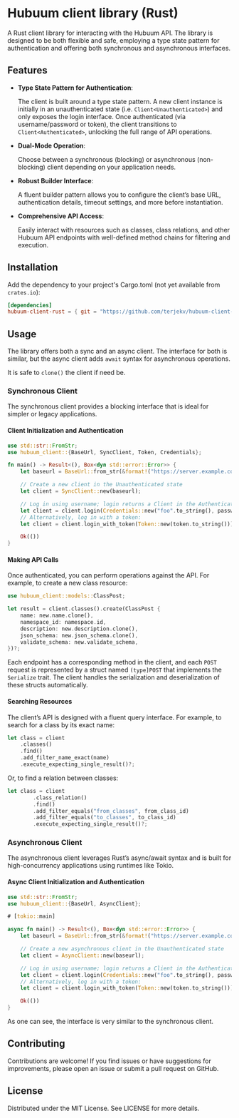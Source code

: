 # Hubuum client library (Rust)

A Rust client library for interacting with the Hubuum API. The library is designed to be both flexible and safe, employing a type state pattern for authentication and offering both synchronous and asynchronous interfaces.

## Features

- **Type State Pattern for Authentication**:

    The client is built around a type state pattern. A new client instance is initially in an unauthenticated state (i.e. `Client<Unauthenticated>`) and only exposes the login interface. Once authenticated (via username/password or token), the client transitions to `Client<Authenticated>`, unlocking the full range of API operations.

- **Dual-Mode Operation**:

    Choose between a synchronous (blocking) or asynchronous (non-blocking) client depending on your application needs.
  
- **Robust Builder Interface**:

    A fluent builder pattern allows you to configure the client’s base URL, authentication details, timeout settings, and more before instantiation.

- **Comprehensive API Access**:

    Easily interact with resources such as classes, class relations, and other Hubuum API endpoints with well-defined method chains for filtering and execution.

## Installation

Add the dependency to your project's Cargo.toml (not yet available from `crates.io`):

```toml
[dependencies]
hubuum-client-rust = { git = "https://github.com/terjekv/hubuum-client-rust" }
```

## Usage

The library offers both a sync and an async client. The interface for both is similar, but the async client adds `await` syntax for asynchronous operations.

It is safe to `clone()` the client if need be.

### Synchronous Client

The synchronous client provides a blocking interface that is ideal for simpler or legacy applications.

#### Client Initialization and Authentication

```rust
use std::str::FromStr;
use hubuum_client::{BaseUrl, SyncClient, Token, Credentials};

fn main() -> Result<(), Box<dyn std::error::Error>> {
    let baseurl = BaseUrl::from_str(&format!("https://server.example.com:443"))?;

    // Create a new client in the Unauthenticated state
    let client = SyncClient::new(baseurl);

    // Log in using username; login returns a Client in the Authenticated state or an error.
    let client = client.login(Credentials::new("foo".to_string(), password.to_string()))?;
    // Alternatively, log in with a token:
    let client = client.login_with_token(Token::new(token.to_string()))?;

    Ok(())
}
```

#### Making API Calls

Once authenticated, you can perform operations against the API. For example, to create a new class resource:

```rust
use hubuum_client::models::ClassPost;

let result = client.classes().create(ClassPost {
    name: new.name.clone(),
    namespace_id: namespace.id,
    description: new.description.clone(),
    json_schema: new.json_schema.clone(),
    validate_schema: new.validate_schema,
})?;
```

Each endpoint has a corresponding method in the client, and each `POST` request is represented by a struct named `(type]POST` that implements the `Serialize` trait. The client handles the serialization and deserialization of these structs automatically.

#### Searching Resources

The client’s API is designed with a fluent query interface. For example, to search for a class by its exact name:

```rust
let class = client
    .classes()
    .find()
    .add_filter_name_exact(name)
    .execute_expecting_single_result()?;
```

Or, to find a relation between classes:

```rust
let class = client
        .class_relation()
        .find()
        .add_filter_equals("from_classes", from_class_id)
        .add_filter_equals("to_classes", to_class_id)
        .execute_expecting_single_result()?;
```

### Asynchronous Client

The asynchronous client leverages Rust’s async/await syntax and is built for high-concurrency applications using runtimes like Tokio.

#### Async Client Initialization and Authentication

```rust
use std::str::FromStr;
use hubuum_client::{BaseUrl, AsyncClient};

# [tokio::main]

async fn main() -> Result<(), Box<dyn std::error::Error>> {
    let baseurl = BaseUrl::from_str(&format!("https://server.example.com:443"))?;

    // Create a new asynchronous client in the Unauthenticated state
    let client = AsyncClient::new(baseurl);

    // Log in using username; login returns a Client in the Authenticated state or an error.
    let client = client.login(Credentials::new("foo".to_string(), password.to_string())).await?;
    // Alternatively, log in with a token:
    let client = client.login_with_token(Token::new(token.to_string())).await?;

    Ok(())
}
```

As one can see, the interface is very similar to the synchronous client.

## Contributing

Contributions are welcome! If you find issues or have suggestions for improvements, please open an issue or submit a pull request on GitHub.

## License

Distributed under the MIT License. See LICENSE for more details.
